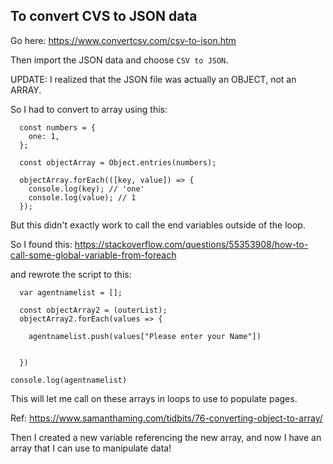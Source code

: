 ## To convert CVS to JSON data
Go here: https://www.convertcsv.com/csv-to-json.htm

Then import the JSON data and choose ``CSV to JSON``.

UPDATE:
I realized that the JSON file was actually an OBJECT, not an ARRAY.

So I had to convert to array using this:

```
  const numbers = {
    one: 1,
  };

  const objectArray = Object.entries(numbers);

  objectArray.forEach(([key, value]) => {
    console.log(key); // 'one'
    console.log(value); // 1
  });
```

But this didn't exactly work to call the end variables outside of the loop.

So I found this:
https://stackoverflow.com/questions/55353908/how-to-call-some-global-variable-from-foreach

and rewrote the script to this:

```
  var agentnamelist = [];

  const objectArray2 = (outerList);
  objectArray2.forEach(values => {

    agentnamelist.push(values["Please enter your Name"])
    
    
  })

console.log(agentnamelist)
```

This will let me call on these arrays in loops to use to populate pages.

Ref:
https://www.samanthaming.com/tidbits/76-converting-object-to-array/

Then I created a new variable referencing the new array, and now I have an array that I can use to manipulate data!


